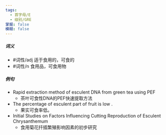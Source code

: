 ```yaml
---
tags:
  - 首字母/E
  - 级别/GRE
掌握: false
模糊: false
---
```

##### 词义
- #词性/adj  适于食用的，可食的
- #词性/n  食用品，可食用物
##### 例句
- Rapid extraction method of esculent DNA from green tea using PEF
	- 茶叶可食性DNA的PEF快速提取方法
- The percentage of esculent part of fruit is low .
	- 果实可食率低。
- Initial Studies on Factors Influencing Cutting Reproduction of Esculent Chrysanthemum
	- 食用菊花扦插繁殖影响因素的初步研究
